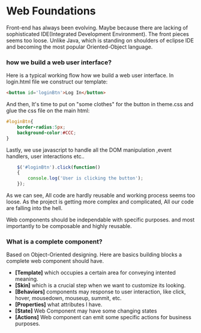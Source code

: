 # Web Foundations

Front-end has always been evolving. Maybe because there are lacking of sophisticated IDE(Integrated Development Environment).
The front pieces seems too loose. Unlike Java, which is standing on shoulders of eclipse IDE and becoming the most popular Oriented-Object language.

### how we build a web user interface?

Here is a typical working flow how we build a web user interface. In login.html file we construct our template:
```html
<button id='loginBtn'>Log In</button>
```
And then, It's time to put on "some clothes" for the button in theme.css and glue the css file on the main html:
```css
#loginBtn{
    border-radius:5px;
    background-color:#CCC;
}
```
Lastly, we use javascript to handle all the DOM manipulation ,event handlers, user interactions etc..
```javascript
    $('#loginBtn').click(function()
    {
        console.log('User is clicking the button');
    });
```

As we can see, All code are hardly reusable and working process seems too loose. As the project is getting more complex and complicated, All our code are falling into the hell.

Web components should be independable with specific purposes. and most importantly to be composable and highly reusable.

### What is a complete component?

Based on Object-Oriented designing. Here are basics building blocks a complete web component should have.

* **[Template]** which occupies a certain area for conveying intented meaning.
* **[Skin]** which is a crucial step when we want to customize its looking.
* **[Behaviors]** components may response to user interaction, like click, hover, mousedown, mouseup, summit, etc.
* **[Properties]** what attributes I have.
* **[State]** Web Component may have some changing states 
* **[Actions]** Web component can emit some specific actions for business purposes.



